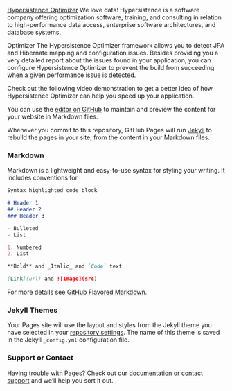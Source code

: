 
<a href="https://vladmihalcea.com/hypersistence-optimizer/">Hypersistence Optimizer</a>
We love data!
Hypersistence is a software company offering optimization software, training, and consulting in relation to high-performance data access, enterprise software architectures, and database systems.

Optimizer
The Hypersistence Optimizer framework allows you to detect JPA and Hibernate mapping and configuration issues. Besides providing you a very detailed report about the issues found in your application, you can configure Hypersistence Optimizer to prevent the build from succeeding when a given performance issue is detected.

Check out the following video demonstration to get a better idea of how Hypersistence Optimizer can help you speed up your application.



You can use the [editor on GitHub](https://github.com/getamihalcea/getamihalcea.github.io/edit/main/README.md) to maintain and preview the content for your website in Markdown files.

Whenever you commit to this repository, GitHub Pages will run [Jekyll](https://jekyllrb.com/) to rebuild the pages in your site, from the content in your Markdown files.

### Markdown

Markdown is a lightweight and easy-to-use syntax for styling your writing. It includes conventions for

```markdown
Syntax highlighted code block

# Header 1
## Header 2
### Header 3

- Bulleted
- List

1. Numbered
2. List

**Bold** and _Italic_ and `Code` text

[Link](url) and ![Image](src)
```

For more details see [GitHub Flavored Markdown](https://guides.github.com/features/mastering-markdown/).

### Jekyll Themes

Your Pages site will use the layout and styles from the Jekyll theme you have selected in your [repository settings](https://github.com/getamihalcea/getamihalcea.github.io/settings). The name of this theme is saved in the Jekyll `_config.yml` configuration file.

### Support or Contact

Having trouble with Pages? Check out our [documentation](https://docs.github.com/categories/github-pages-basics/) or [contact support](https://github.com/contact) and we’ll help you sort it out.
